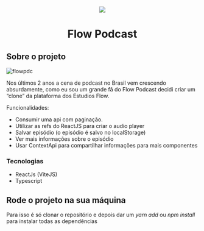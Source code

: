 
<!-- PROJECT LOGO -->
<br />
<p align="center">
  
  <img src="https://user-images.githubusercontent.com/71296002/158027990-f56a5081-3e9b-4562-ae20-ade285e5b426.svg" align="center" />
  
  <h1 align="center">Flow Podcast</h1>

<!-- ABOUT THE PROJECT -->
## Sobre o projeto

![flowpdc](https://user-images.githubusercontent.com/71296002/158032510-b42c0180-9456-4604-aa1c-491f18633369.gif)

Nos últimos 2 anos a cena de podcast no Brasil vem crescendo absurdamente, como eu sou um grande fã do Flow Podcast decidi criar um “clone” da plataforma dos Estudios Flow.

Funcionalidades:
* Consumir uma api com paginação.
* Utilizar as refs do ReactJS para criar o audio player
* Salvar episódio (o episódio é salvo no localStorage)
* Ver mais informações sobre o episódio
* Usar ContextApi para compartilhar informações para mais componentes

### Tecnologias

* ReactJs (ViteJS)
* Typescript

<!-- GETTING STARTED -->
## Rode o projeto na sua máquina

Para isso é só clonar o repositório e depois dar um *yarn add* ou *npm install* para instalar todas as dependências

